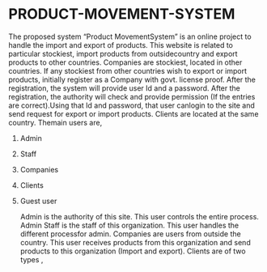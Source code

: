 # PRODUCT-MOVEMENT-SYSTEM
The proposed system “Product MovementSystem” is an online project to handle the import and export of products. This website is related to particular stockiest, import products from outsidecountry and export products to other countries. Companies are stockiest, located in other countries. If any stockiest from other countries wish to export or import products, initially register as a Company with govt. license proof. After the registration, the system will provide user Id and a password. After the registration, the authority will check and provide permission (If the entries are correct).Using that Id and password, that user canlogin to the site and send request for export or import products. Clients are located at the same country. Themain users are,
1)	Admin
2)	Staff
3)	Companies
4)	Clients
5)	Guest user
     
     Admin is the authority of this site. This user controls the entire process. Admin Staff is the staff of this organization. This user handles the different processfor admin. Companies are users from outside the country. This user receives products from this organization and send products to this organization (Import and export). Clients are of two types ,


